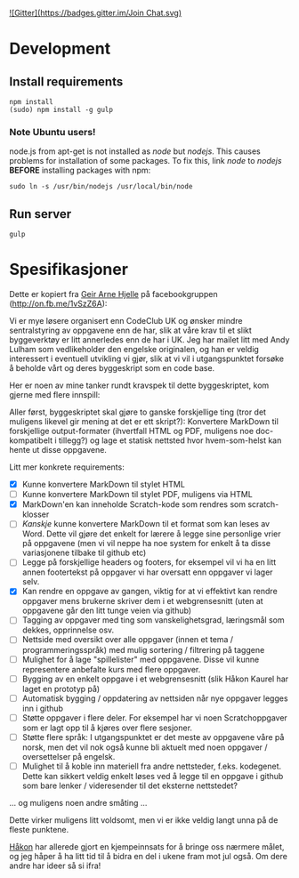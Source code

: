 [![Gitter](https://badges.gitter.im/Join Chat.svg)](https://gitter.im/arve0/metalsmith-kodeklubben?utm_source=badge&utm_medium=badge&utm_campaign=pr-badge&utm_content=badge)

# Development

## Install requirements
```
npm install
(sudo) npm install -g gulp
```
### Note Ubuntu users!
node.js from apt-get is not installed as *node* but *nodejs*. This causes problems for installation of some packages. To fix this, link *node* to *nodejs* **BEFORE** installing packages with npm:
```
sudo ln -s /usr/bin/nodejs /usr/local/bin/node
```

## Run server
```
gulp
```


# Spesifikasjoner
Dette er kopiert fra [Geir Arne Hjelle](https://github.com/gahjelle) på facebookgruppen (http://on.fb.me/1vSzZ6A):

Vi er mye løsere organisert enn CodeClub UK og ønsker mindre sentralstyring av oppgavene enn de har, slik at våre krav til et slikt byggeverktøy er litt annerledes enn de har i UK. Jeg har mailet litt med Andy Lulham som vedlikeholder den engelske originalen, og han er veldig interessert i eventuell utvikling vi gjør, slik at vi vil i utgangspunktet forsøke å beholde vårt og deres byggeskript som en code base.

Her er noen av mine tanker rundt kravspek til dette byggeskriptet, kom gjerne med flere innspill:

Aller først, byggeskriptet skal gjøre to ganske forskjellige ting (tror det muligens likevel gir mening at det er ett skript?): Konvertere MarkDown til forskjellige output-formater (ihvertfall HTML og PDF, muligens noe doc-kompatibelt i tillegg?) og lage et statisk nettsted hvor hvem-som-helst kan hente ut disse oppgavene.

Litt mer konkrete requirements:
- [x] Kunne konvertere MarkDown til stylet HTML
- [ ] Kunne konvertere MarkDown til stylet PDF, muligens via HTML
- [x] MarkDown'en kan inneholde Scratch-kode som rendres som scratch-klosser
- [ ] *Kanskje* kunne konvertere MarkDown til et format som kan leses av Word. Dette vil gjøre det enkelt for lærere å legge sine personlige vrier på oppgavene (men vi vil neppe ha noe system for enkelt å ta disse variasjonene tilbake til github etc)
- [ ] Legge på forskjellige headers og footers, for eksempel vil vi ha en litt annen footertekst på oppgaver vi har oversatt enn oppgaver vi lager selv.
- [x] Kan rendre en oppgave av gangen, viktig for at vi effektivt kan rendre oppgaver mens brukerne skriver dem i et webgrensesnitt (uten at oppgavene går den litt tunge veien via github)
- [ ] Tagging av oppgaver med ting som vanskelighetsgrad, læringsmål som dekkes, opprinnelse osv.
- [ ] Nettside med oversikt over alle oppgaver (innen et tema / programmeringsspråk) med mulig sortering / filtrering på taggene
- [ ] Mulighet for å lage "spillelister" med oppgavene. Disse vil kunne representere anbefalte kurs med flere oppgaver.
- [ ] Bygging av en enkelt oppgave i et webgrensesnitt (slik Håkon Kaurel har laget en prototyp på)
- [ ] Automatisk bygging / oppdatering av nettsiden når nye oppgaver legges inn i github
- [ ] Støtte oppgaver i flere deler. For eksempel har vi noen Scratchoppgaver som er lagt opp til å kjøres over flere sesjoner.
- [ ] Støtte flere språk: I utgangspunktet er det meste av oppgavene våre på norsk, men det vil nok også kunne bli aktuelt med noen oppgaver / oversettelser på engelsk.
- [ ] Mulighet til å koble inn materiell fra andre nettsteder, f.eks. kodegenet. Dette kan sikkert veldig enkelt løses ved å legge til en oppgave i github som bare lenker / videresender til det eksterne nettstedet?

... og muligens noen andre småting ...

Dette virker muligens litt voldsomt, men vi er ikke veldig langt unna på de fleste punktene.

[Håkon](https://github.com/kwrl) har allerede gjort en kjempeinnsats for å bringe oss nærmere målet, og jeg håper å ha litt tid til å bidra en del i ukene fram mot jul også. Om dere andre har ideer så si ifra!
